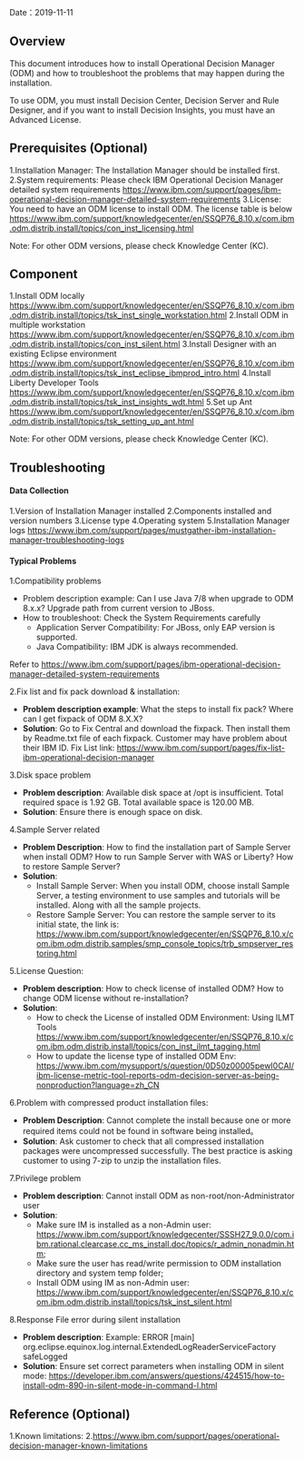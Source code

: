 Date：2019-11-11

## Overview

This document introduces how to install Operational Decision Manager (ODM) and how to troubleshoot the problems that may happen during the installation.

To use ODM, you must install Decision Center, Decision Server and Rule Designer, and if you want to install Decision Insights, you must have an Advanced License.

## Prerequisites (Optional)

1.Installation Manager: The Installation Manager should be installed first.
2.System requirements: Please check IBM Operational Decision Manager detailed system requirements
https://www.ibm.com/support/pages/ibm-operational-decision-manager-detailed-system-requirements
3.License: You need to have an ODM license to install ODM. The license table is below
https://www.ibm.com/support/knowledgecenter/en/SSQP76_8.10.x/com.ibm.odm.distrib.install/topics/con_inst_licensing.html

Note: For other ODM versions, please check Knowledge Center (KC).

## Component

1.Install ODM locally
https://www.ibm.com/support/knowledgecenter/en/SSQP76_8.10.x/com.ibm.odm.distrib.install/topics/tsk_inst_single_workstation.html
2.Install ODM in multiple workstation
https://www.ibm.com/support/knowledgecenter/en/SSQP76_8.10.x/com.ibm.odm.distrib.install/topics/con_inst_silent.html
3.Install Designer with an existing Eclipse environment
https://www.ibm.com/support/knowledgecenter/en/SSQP76_8.10.x/com.ibm.odm.distrib.install/topics/tsk_inst_eclipse_ibmprod_intro.html
4.Install Liberty Developer Tools
https://www.ibm.com/support/knowledgecenter/en/SSQP76_8.10.x/com.ibm.odm.distrib.install/topics/tsk_inst_insights_wdt.html
5.Set up Ant
https://www.ibm.com/support/knowledgecenter/en/SSQP76_8.10.x/com.ibm.odm.distrib.install/topics/tsk_setting_up_ant.html

Note: For other ODM versions, please check Knowledge Center (KC).

## Troubleshooting

#### Data Collection

1.Version of Installation Manager installed
2.Components installed and version numbers
3.License type
4.Operating system
5.Installation Manager logs
https://www.ibm.com/support/pages/mustgather-ibm-installation-manager-troubleshooting-logs

#### Typical Problems

1.Compatibility problems
* Problem description example: Can I use Java 7/8 when upgrade to ODM 8.x.x? Upgrade path from current version to JBoss. 
* How to troubleshoot: Check the System Requirements carefully
  - Application Server Compatibility: For JBoss, only EAP version is supported.
  - Java Compatibility: IBM JDK is always recommended.
  
Refer to https://www.ibm.com/support/pages/ibm-operational-decision-manager-detailed-system-requirements

2.Fix list and fix pack download & installation:
* **Problem description example**: What the steps to install fix pack? Where can I get fixpack of ODM 8.X.X?
* **Solution**: Go to Fix Central and download the fixpack. Then install them by Readme.txt file of each fixpack. Customer may have problem about their IBM ID. Fix List link:
https://www.ibm.com/support/pages/fix-list-ibm-operational-decision-manager

3.Disk space problem
* **Problem description**: Available disk space at /opt is insufficient. Total required space is 1.92 GB. Total available space is 120.00 MB.
* **Solution**: Ensure there is enough space on disk.

4.Sample Server related
* **Problem Description**: How to find the installation part of Sample Server when install ODM? How to run Sample Server with WAS or Liberty? How to restore Sample Server?
* **Solution**:
  - Install Sample Server: When you install ODM, choose install Sample Server, a testing environment to use samples and tutorials will be installed. Along with all the sample projects.
  - Restore Sample Server: You can restore the sample server to its initial state, the link is:
https://www.ibm.com/support/knowledgecenter/en/SSQP76_8.10.x/com.ibm.odm.distrib.samples/smp_console_topics/trb_smpserver_restoring.html

5.License Question:
* **Problem description**: How to check license of installed ODM? How to change ODM license without re-installation?
* **Solution**:
  - How to check the License of installed ODM Environment: Using ILMT Tools
https://www.ibm.com/support/knowledgecenter/en/SSQP76_8.10.x/com.ibm.odm.distrib.install/topics/con_inst_ilmt_tagging.html
  - How to update the license type of installed ODM Env:
https://www.ibm.com/mysupport/s/question/0D50z00005pewI0CAI/ibm-license-metric-tool-reports-odm-decision-server-as-being-nonproduction?language=zh_CN

6.Problem with compressed product installation files:
* **Problem Description**: Cannot complete the install because one or more required items could not be found in software being installed。
* **Solution**: Ask customer to check that all compressed installation packages were uncompressed successfully. The best practice is asking customer to using 7-zip to unzip the installation files.

7.Privilege problem
* **Problem description**: Cannot install ODM as non-root/non-Administrator user
* **Solution**:
  - Make sure IM is installed as a non-Admin user: https://www.ibm.com/support/knowledgecenter/SSSH27_9.0.0/com.ibm.rational.clearcase.cc_ms_install.doc/topics/r_admin_nonadmin.htm;
  - Make sure the user has read/write permission to ODM installation directory and system temp folder;
  - Install ODM using IM as non-Admin user: https://www.ibm.com/support/knowledgecenter/en/SSQP76_8.10.x/com.ibm.odm.distrib.install/topics/tsk_inst_silent.html
  
8.Response File error during silent installation
* **Problem description**: Example:  ERROR [main]                                                   org.eclipse.equinox.log.internal.ExtendedLogReaderServiceFactory safeLogged 
* **Solution**: Ensure set correct parameters when installing ODM in silent mode: https://developer.ibm.com/answers/questions/424515/how-to-install-odm-890-in-silent-mode-in-command-l.html

## Reference (Optional)

1.Known limitations:
2.https://www.ibm.com/support/pages/operational-decision-manager-known-limitations


